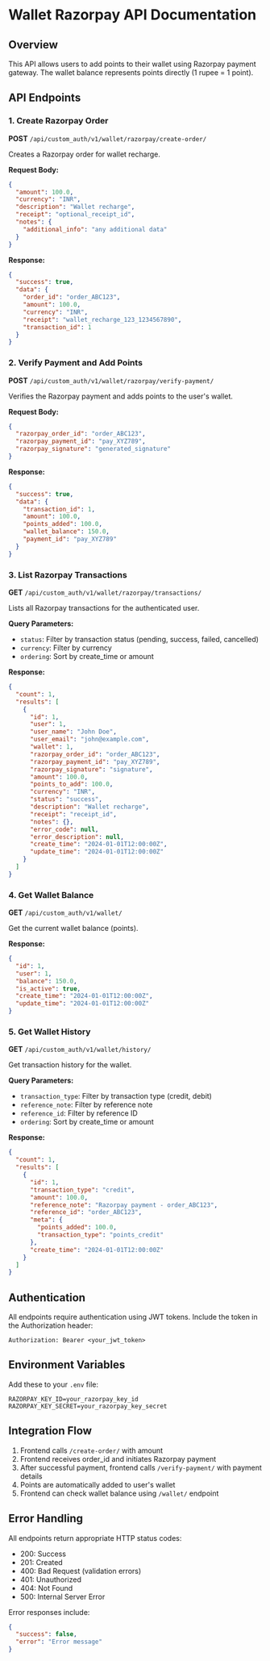 # Wallet Razorpay API Documentation

## Overview

This API allows users to add points to their wallet using Razorpay payment gateway. The wallet balance represents points directly (1 rupee = 1 point).

## API Endpoints

### 1. Create Razorpay Order

**POST** `/api/custom_auth/v1/wallet/razorpay/create-order/`

Creates a Razorpay order for wallet recharge.

**Request Body:**

```json
{
  "amount": 100.0,
  "currency": "INR",
  "description": "Wallet recharge",
  "receipt": "optional_receipt_id",
  "notes": {
    "additional_info": "any additional data"
  }
}
```

**Response:**

```json
{
  "success": true,
  "data": {
    "order_id": "order_ABC123",
    "amount": 100.0,
    "currency": "INR",
    "receipt": "wallet_recharge_123_1234567890",
    "transaction_id": 1
  }
}
```

### 2. Verify Payment and Add Points

**POST** `/api/custom_auth/v1/wallet/razorpay/verify-payment/`

Verifies the Razorpay payment and adds points to the user's wallet.

**Request Body:**

```json
{
  "razorpay_order_id": "order_ABC123",
  "razorpay_payment_id": "pay_XYZ789",
  "razorpay_signature": "generated_signature"
}
```

**Response:**

```json
{
  "success": true,
  "data": {
    "transaction_id": 1,
    "amount": 100.0,
    "points_added": 100.0,
    "wallet_balance": 150.0,
    "payment_id": "pay_XYZ789"
  }
}
```

### 3. List Razorpay Transactions

**GET** `/api/custom_auth/v1/wallet/razorpay/transactions/`

Lists all Razorpay transactions for the authenticated user.

**Query Parameters:**

- `status`: Filter by transaction status (pending, success, failed, cancelled)
- `currency`: Filter by currency
- `ordering`: Sort by create_time or amount

**Response:**

```json
{
  "count": 1,
  "results": [
    {
      "id": 1,
      "user": 1,
      "user_name": "John Doe",
      "user_email": "john@example.com",
      "wallet": 1,
      "razorpay_order_id": "order_ABC123",
      "razorpay_payment_id": "pay_XYZ789",
      "razorpay_signature": "signature",
      "amount": 100.0,
      "points_to_add": 100.0,
      "currency": "INR",
      "status": "success",
      "description": "Wallet recharge",
      "receipt": "receipt_id",
      "notes": {},
      "error_code": null,
      "error_description": null,
      "create_time": "2024-01-01T12:00:00Z",
      "update_time": "2024-01-01T12:00:00Z"
    }
  ]
}
```

### 4. Get Wallet Balance

**GET** `/api/custom_auth/v1/wallet/`

Get the current wallet balance (points).

**Response:**

```json
{
  "id": 1,
  "user": 1,
  "balance": 150.0,
  "is_active": true,
  "create_time": "2024-01-01T12:00:00Z",
  "update_time": "2024-01-01T12:00:00Z"
}
```

### 5. Get Wallet History

**GET** `/api/custom_auth/v1/wallet/history/`

Get transaction history for the wallet.

**Query Parameters:**

- `transaction_type`: Filter by transaction type (credit, debit)
- `reference_note`: Filter by reference note
- `reference_id`: Filter by reference ID
- `ordering`: Sort by create_time or amount

**Response:**

```json
{
  "count": 1,
  "results": [
    {
      "id": 1,
      "transaction_type": "credit",
      "amount": 100.0,
      "reference_note": "Razorpay payment - order_ABC123",
      "reference_id": "order_ABC123",
      "meta": {
        "points_added": 100.0,
        "transaction_type": "points_credit"
      },
      "create_time": "2024-01-01T12:00:00Z"
    }
  ]
}
```

## Authentication

All endpoints require authentication using JWT tokens. Include the token in the Authorization header:

```
Authorization: Bearer <your_jwt_token>
```

## Environment Variables

Add these to your `.env` file:

```
RAZORPAY_KEY_ID=your_razorpay_key_id
RAZORPAY_KEY_SECRET=your_razorpay_key_secret
```

## Integration Flow

1. Frontend calls `/create-order/` with amount
2. Frontend receives order_id and initiates Razorpay payment
3. After successful payment, frontend calls `/verify-payment/` with payment details
4. Points are automatically added to user's wallet
5. Frontend can check wallet balance using `/wallet/` endpoint

## Error Handling

All endpoints return appropriate HTTP status codes:

- 200: Success
- 201: Created
- 400: Bad Request (validation errors)
- 401: Unauthorized
- 404: Not Found
- 500: Internal Server Error

Error responses include:

```json
{
  "success": false,
  "error": "Error message"
}
```
